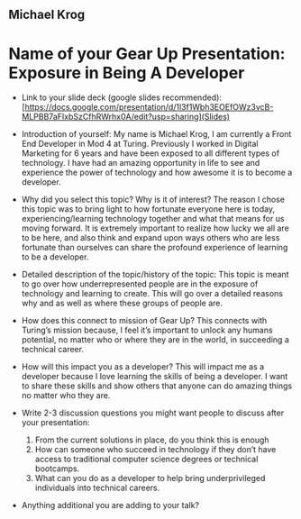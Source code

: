 
## Michael Krog

# Name of your Gear Up Presentation: Exposure in Being A Developer

- Link to your slide deck (google slides recommended): [https://docs.google.com/presentation/d/1l3f1Wbh3EOEfOWz3vcB-MLPBB7aFIxbSzCfhRWrhx0A/edit?usp=sharing](Slides)

- Introduction of yourself: My name is Michael Krog, I am currently a Front End Developer in Mod 4 at Turing. Previously I worked in Digital Marketing for 6 years and have been exposed to all different types of technology. I have had an amazing opportunity in life to see and experience the power of technology and how awesome it is to become a developer.

- Why did you select this topic?  Why is it of interest? The reason I chose this topic was to bring light to how fortunate everyone here is today, experiencing/learning technology together and what that means for us moving forward. It is extremely important to realize how lucky we all are to be here, and also think and expand upon ways others who are less fortunate than ourselves can share the profound experience of learning to be a developer.

- Detailed description of the topic/history of the topic: This topic is meant to go over how underrepresented people are in the exposure of technology and learning to create. This will go over a detailed reasons why and as well as where these groups of people are.

- How does this connect to mission of Gear Up? This connects with Turing’s mission because, I feel it’s important to unlock any humans potential, no matter who or where they are in the world, in succeeding a technical career.

- How will this impact you as a developer? This will impact me as a developer because I love learning the skills of being a developer. I want to share these skills and show others that anyone can do amazing things no matter who they are.

- Write 2-3 discussion questions you might want people to discuss after your presentation:
  1. From the current solutions in place, do you think this is enough
  2. How can someone who succeed in technology if they don’t have access to traditional computer science degrees or technical bootcamps.
  3. What can you do as a developer to help bring underprivileged individuals into technical careers.

- Anything additional you are adding to your talk? 
